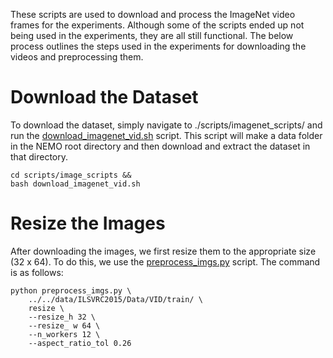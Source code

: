 These scripts are used to download and process the ImageNet video frames for the experiments. Although some of the scripts ended up not being used in the experiments, they are all still functional. The below process outlines the steps used in the experiments for downloading the videos and preprocessing them.

# Download the Dataset
To download the dataset, simply navigate to ./scripts/imagenet_scripts/ and run the [download_imagenet_vid.sh](https://github.com/MichaelTeti/NEMO/blob/main/scripts/image_scripts/download_imagenet_vid.sh) script. This script will make a data folder in the NEMO root directory and then download and extract the dataset in that directory. 
```
cd scripts/image_scripts &&
bash download_imagenet_vid.sh
```

# Resize the Images
After downloading the images, we first resize them to the appropriate size (32 x 64). To do this, we use the [preprocess_imgs.py](https://github.com/MichaelTeti/NEMO/blob/main/scripts/image_scripts/preprocess_imgs.py) script. The command is as follows:
```
python preprocess_imgs.py \
    ../../data/ILSVRC2015/Data/VID/train/ \
    resize \
    --resize_h 32 \
    --resize_ w 64 \
    --n_workers 12 \
    --aspect_ratio_tol 0.26
```
